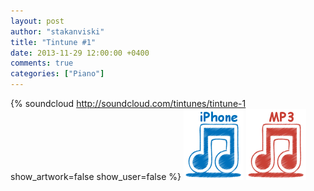 ```yaml
---
layout: post
author: "stakanviski"
title: "Tintune #1"
date: 2013-11-29 12:00:00 +0400
comments: true
categories: ["Piano"]
---
```

{% soundcloud http://soundcloud.com/tintunes/tintune-1 show_artwork=false show_user=false %}
[![iPhone ringtone](/images/iphone_icon.png)](http://tintunes.s3-website-eu-west-1.amazonaws.com/download/tintune_0001.m4r)
[![MP3 ringtone](/images/mp3_icon.png)](http://tintunes.s3-website-eu-west-1.amazonaws.com/download/tintune_0001.mp3)
